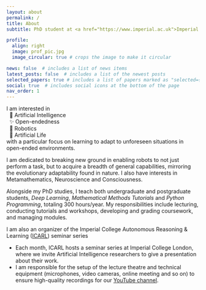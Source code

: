 ```yaml
---
layout: about
permalink: /
title: About
subtitle: PhD student at <a href="https://www.imperial.ac.uk">Imperial College London</a> in the <a href="https://www.imperial.ac.uk/adaptive-intelligent-robotics">Adaptive and Intelligent Robotics</a> lab

profile:
  align: right
  image: prof_pic.jpg
  image_circular: true # crops the image to make it circular

news: false  # includes a list of news items
latest_posts: false  # includes a list of the newest posts
selected_papers: true # includes a list of papers marked as "selected={true}"
social: true  # includes social icons at the bottom of the page
nav_order: 1
---
```


I am interested in\
&nbsp;&nbsp;🧠 Artificial Intelligence\
&nbsp;&nbsp;✨ Open-endedness\
&nbsp;&nbsp;🦾 Robotics\
&nbsp;&nbsp;🦎 Artificial Life\
with a particular focus on learning to adapt to unforeseen situations in open-ended environments.

I am dedicated to breaking new ground in enabling robots to not just perform a task, but to acquire a breadth of general capabilities, mirroring the evolutionary adaptability found in nature. I also have interests in Metamathematics, Neuroscience and Consciousness.

Alongside my PhD studies, I teach both undergraduate and postgraduate students, _Deep Learning_, _Mathematical Methods Tutorials_ and _Python Programming_, totaling 300 hours/year. My responsibilities include lecturing, conducting tutorials and workshops, developing and grading coursework, and managing modules.

I am also an organizer of the Imperial College Autonomous Reasoning \& Learning ([ICARL](https://icarl.doc.ic.ac.uk)) seminar series
- Each month, ICARL hosts a seminar series at Imperial College London, where we invite Artificial Intelligence researchers to give a presentation about their work.
- I am responsible for the setup of the lecture theatre and technical equipment (microphones, video cameras, online meeting and so on) to ensure high-quality recordings for our [YouTube channel](https://www.youtube.com/@ICARLSeminars).
